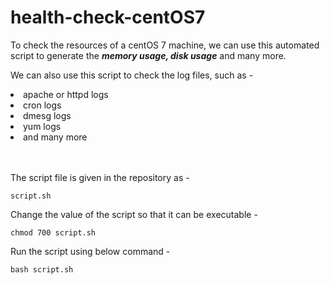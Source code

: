 # health-check-centOS7

To check the resources of a centOS 7 machine, we can use this automated script to generate the <b><i>memory usage, disk usage</b></i> and many more.

We can also use this script to check the log files, such as - 

<li>apache or httpd logs </li>
<li>cron logs </li>
<li>dmesg logs </li>
<li>yum logs </li>
<li>and many more </li> <br></br>

The script file is given in the repository as - 
```
script.sh
```

Change the value of the script so that it can be executable - 
```
chmod 700 script.sh
```

Run the script using below command - 
```
bash script.sh
```
